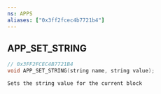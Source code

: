 ```yaml
---
ns: APPS
aliases: ["0x3ff2fcec4b7721b4"]
---
```

## APP_SET_STRING

```c
// 0x3FF2FCEC4B7721B4
void APP_SET_STRING(string name, string value);
```

```
Sets the string value for the current block
```
